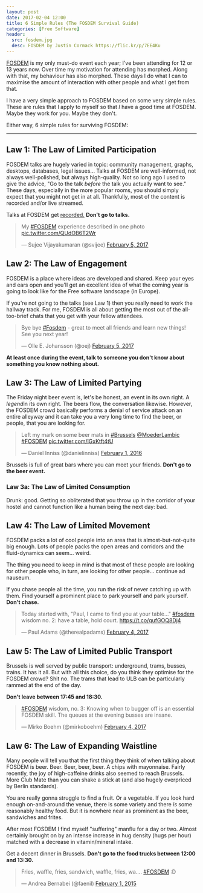 ```yaml
---
layout: post
date: 2017-02-04 12:00
title: 6 Simple Rules (The FOSDEM Survival Guide)
categories: [Free Software]
header:
  src: fosdem.jpg
  desc: FOSDEM by Justin Cormack https://flic.kr/p/7EE4Ku
---
```


[FOSDEM](http://www.fosdem.org) is my only must-do event each year;
I've been attending for 12 or 13 years now. Over time my motivation
for attending has morphed. Along with that, my behaviour has also
morphed. These days I do what I can to maximise the amount of
interaction with other people and what I get from that.

I have a very simple approach to FOSDEM based on some very simple
rules. These are rules that I apply to myself so that *I* have a good
time at FOSDEM. Maybe they work for you. Maybe they don't.

Either way, 6 simple rules for surviving FOSDEM:

---

## Law 1: The Law of Limited Participation

FOSDEM talks are hugely varied in topic: community management, graphs,
desktops, databases, legal issues... Talks at FOSDEM are
well-informed, not always well-polished, but always high-quality. Not
so long ago I used to give the advice, "Go to the talk *before* the
talk you actually want to see." These days, especially in the more
popular rooms, you should simply expect that you might not get in at
all. Thankfully, most of the content is recorded and/or live streamed.

Talks at FOSDEM get [recorded.](http://video.fosdem.org) **Don't go
to talks.**

<blockquote class="twitter-tweet" data-lang="en"><p lang="en" dir="ltr">My <a href="https://twitter.com/hashtag/FOSDEM?src=hash">#FOSDEM</a> experience described in one photo <a href="https://t.co/QUdOB6T2Wr">pic.twitter.com/QUdOB6T2Wr</a></p>&mdash; Sujee Vijayakumaran (@svijee) <a href="https://twitter.com/svijee/status/828204867642597376">February 5, 2017</a></blockquote> <script async src="//platform.twitter.com/widgets.js" charset="utf-8"></script>

## Law 2: The Law of Engagement

FOSDEM is a place where ideas are developed and shared. Keep your eyes
and ears open and you'll get an excellent idea of what the coming year
is going to look like for the Free software landscape (in Europe).

If you're not going to the talks (see Law 1) then you really need to
work the hallway track. For me, FOSDEM is all about getting the most
out of the all-too-brief chats that you get with your fellow
attendees.

<blockquote class="twitter-tweet" data-lang="en"><p lang="en" dir="ltr">Bye bye <a href="https://twitter.com/hashtag/Fosdem?src=hash">#Fosdem</a> - great to meet all friends and learn new things! See you next year!</p>&mdash; Olle E. Johansson (@oej) <a href="https://twitter.com/oej/status/828284536475762688">February 5, 2017</a></blockquote> <script async src="//platform.twitter.com/widgets.js" charset="utf-8"></script>

**At least once during the event, talk to someone you don't know about
  something you know nothing about.**

## Law 3: The Law of Limited Partying

The Friday night beer event is, let's be honest, an event in its own
right. A *legend*in its own right. The beers flow, the conversation
likewise. However, the FOSDEM crowd basically performs a denial of
service attack on an entire alleyway and it can take you a very long
time to find the beer, or people, that you are looking for.

<blockquote class="twitter-tweet" data-lang="en"><p lang="en" dir="ltr">Left my mark on some beer mats in <a href="https://twitter.com/hashtag/Brussels?src=hash">#Brussels</a> <a href="https://twitter.com/MoederLambic">@MoederLambic</a> <a href="https://twitter.com/hashtag/FOSDEM?src=hash">#FOSDEM</a> <a href="https://t.co/lGxKtft4tU">pic.twitter.com/lGxKtft4tU</a></p>&mdash; Daniel Inniss (@danielinniss) <a href="https://twitter.com/danielinniss/status/694065461084975104">February 1, 2016</a></blockquote> <script async src="//platform.twitter.com/widgets.js" charset="utf-8"></script>

Brussels is full of great bars where you can meet your
friends. **Don't go to the beer event.**

### Law 3a: The Law of Limited Consumption

Drunk: good. Getting so obliterated that you throw up in the
corridor of your hostel and cannot function like a human being the
next day: bad.

## Law 4: The Law of Limited Movement

FOSDEM packs a lot of cool people into an area that is
almost-but-not-quite big enough. Lots of people packs the open areas
and corridors and the fluid-dynamics can seem... weird.

The thing you need to keep in mind is that most of these people are
looking for other people who, in turn, are looking for other
people... continue ad nauseum.

If you chase people all the time, you run the risk of never catching
up with them. Find yourself a prominent place to park yourself and
park yourself. **Don't chase.**

<blockquote class="twitter-tweet" data-lang="en"><p lang="en" dir="ltr">Today started with, &quot;Paul, I came to find you at your table...&quot; <a href="https://twitter.com/hashtag/fosdem?src=hash">#fosdem</a> wisdom no. 2: have a table, hold court. <a href="https://t.co/qufGOQ8Dj4">https://t.co/qufGOQ8Dj4</a></p>&mdash; Paul Adams (@therealpadams) <a href="https://twitter.com/therealpadams/status/827824668325339136">February 4, 2017</a></blockquote> <script async src="//platform.twitter.com/widgets.js" charset="utf-8"></script>

## Law 5: The Law of Limited Public Transport

Brussels is well served by public transport: underground, trams,
busses, trains. It has it all. But with all this choice, do you think
they optimise for the FOSDEM crowd? Shit no. The trams that lead to
ULB can be particularly rammed at the end of the day.

**Don't leave between 17:45 and 18:30.**

<blockquote class="twitter-tweet" data-lang="en"><p lang="en" dir="ltr"><a href="https://twitter.com/hashtag/FOSDEM?src=hash">#FOSDEM</a> wisdom, no. 3: Knowing when to bugger off is an essential FOSDEM skill. The queues at the evening busses are insane.</p>&mdash; Mirko Boehm (@mirkoboehm) <a href="https://twitter.com/mirkoboehm/status/827913522814279680">February 4, 2017</a></blockquote> <script async src="//platform.twitter.com/widgets.js" charset="utf-8"></script>

## Law 6: The Law of Expanding Waistline

Many people will tell you that the first thing they think of when
talking about FOSDEM is beer. Beer. Beer, beer, beer. A chips with
mayonnaise. Fairly recently, the joy of high-caffeine drinks also
seemed to reach Brussels. More Club Mate than you can shake a stick at
(and also hugely overpriced by Berlin standards).

You are really gonna struggle to find a fruit. Or a vegetable. If you
look hard enough on-and-around the venue, there is some variety and
there *is* some reasonably healthy food. But it is nowhere near as
prominent as the beer, sandwiches and frites.

After most FOSDEM I find myself "suffering" manflu for a day or
two. Almost certainly brought on by an intense increase in hug density
(hugs per hour) matched with a decrease in vitamin/mineral intake.

Get a decent dinner in Brussels. **Don't go to the food trucks between
12:00 and 13:30.**

<blockquote class="twitter-tweet" data-lang="en"><p lang="de" dir="ltr">Fries, waffle, fries, sandwich, waffle, fries, wa.... <a href="https://twitter.com/hashtag/FOSDEM?src=hash">#FOSDEM</a> :D</p>&mdash; Andrea Bernabei (@faenil) <a href="https://twitter.com/faenil/status/561988829905948673">February 1, 2015</a></blockquote> <script async src="//platform.twitter.com/widgets.js" charset="utf-8"></script>